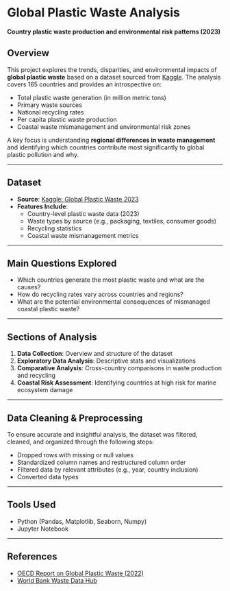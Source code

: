 # Global Plastic Waste Analysis 

**Country plastic waste production and environmental risk patterns (2023)**

## Overview

This project explores the trends, disparities, and environmental impacts of **global plastic waste** based on a dataset sourced from [Kaggle](https://www.kaggle.com/datasets/prajwaldongre/global-plastic-waste-2023-a-country-wise-analysis?resource=download). The analysis covers 165 countries and provides an introspective on:

- Total plastic waste generation (in million metric tons)
- Primary waste sources
- National recycling rates
- Per capita plastic waste production
- Coastal waste mismanagement and environmental risk zones

A key focus is understanding **regional differences in waste management** and identifying which countries contribute most significantly to global plastic pollution and why.

---

##  Dataset

- **Source**: [Kaggle: Global Plastic Waste 2023](https://www.kaggle.com/datasets/prajwaldongre/global-plastic-waste-2023-a-country-wise-analysis?resource=download)
- **Features Include**:
  - Country-level plastic waste data (2023)
  - Waste types by source (e.g., packaging, textiles, consumer goods)
  - Recycling statistics
  - Coastal waste mismanagement metrics

---

## Main Questions Explored 

- Which countries generate the most plastic waste and what are the causes?
- How do recycling rates vary across countries and regions?
- What are the potential environmental consequences of mismanaged coastal plastic waste?

---

##  Sections of Analysis

1. **Data Collection**: Overview and structure of the dataset
2. **Exploratory Data Analysis**: Descriptive stats and visualizations
3. **Comparative Analysis**: Cross-country comparisons in waste production and recycling
4. **Coastal Risk Assessment**: Identifying countries at high risk for marine ecosystem damage

---

## Data Cleaning & Preprocessing

To ensure accurate and insightful analysis, the dataset was filtered, cleaned, and organized through the following steps:

- Dropped rows with missing or null values
- Standardized column names and restructured column order
- Filtered data by relevant attributes (e.g., year, country inclusion)
- Converted data types 

---

## Tools Used

- Python (Pandas, Matplotlib, Seaborn, Numpy)
- Jupyter Notebook
---

## References

- [OECD Report on Global Plastic Waste (2022)](https://www.oecd.org/en/about/news/press-releases/2022/02/plastic-pollution-is-growing-relentlessly-as-waste-management-and-recycling-fall-short.html)
- [World Bank Waste Data Hub](https://datatopics.worldbank.org/what-a-waste/)

